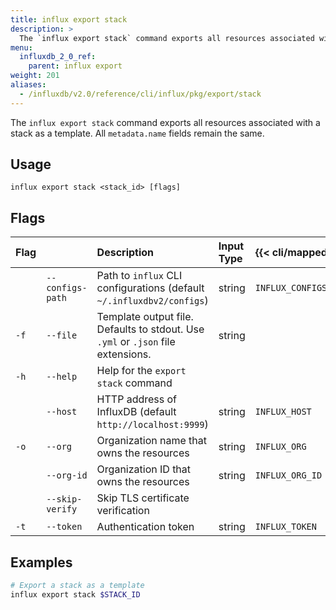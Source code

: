 ```yaml
---
title: influx export stack
description: >
  The `influx export stack` command exports all resources associated with a stack as an InfluxDB template.
menu:
  influxdb_2_0_ref:
    parent: influx export
weight: 201
aliases:
  - /influxdb/v2.0/reference/cli/influx/pkg/export/stack
---
```


The `influx export stack` command exports all resources associated with a stack as a template.
All `metadata.name` fields remain the same.

## Usage
```
influx export stack <stack_id> [flags]
```

## Flags
| Flag |                  | Description                                                                      | Input Type | {{< cli/mapped >}}   |
|:---- |:---              |:-----------                                                                      |:---------- |:------------------   |
|      | `--configs-path` | Path to `influx` CLI configurations (default `~/.influxdbv2/configs`)            | string     |`INFLUX_CONFIGS_PATH` |
| `-f` | `--file`         | Template output file. Defaults to stdout. Use `.yml` or `.json` file extensions. | string     |                      |
| `-h` | `--help`         | Help for the `export stack` command                                              |            |                      |
|      | `--host`         | HTTP address of InfluxDB (default `http://localhost:9999`)                       | string     | `INFLUX_HOST`        |
| `-o` | `--org`          | Organization name that owns the resources                                        | string     | `INFLUX_ORG`         |
|      | `--org-id`       | Organization ID that owns the resources                                          | string     | `INFLUX_ORG_ID`      |
|      | `--skip-verify`  | Skip TLS certificate verification                                                |            |                      |
| `-t` | `--token`        | Authentication token                                                             | string     | `INFLUX_TOKEN`       |

## Examples
```sh
# Export a stack as a template
influx export stack $STACK_ID
```

